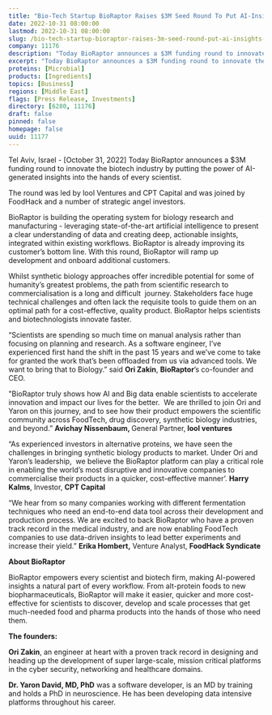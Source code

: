 ```yaml
---
title: "Bio-Tech Startup BioRaptor Raises $3M Seed Round To Put AI-Insights In The Hands of Scientists"
date: 2022-10-31 08:00:00
lastmod: 2022-10-31 08:00:00
slug: /bio-tech-startup-bioraptor-raises-3m-seed-round-put-ai-insights-hands-scientists
company: 11176
description: "Today BioRaptor announces a $3M funding round to innovate the biotech industry by putting the power of AI-generated insights into the hands of every scientist"
excerpt: "Today BioRaptor announces a $3M funding round to innovate the biotech industry by putting the power of AI-generated insights into the hands of every scientist"
proteins: [Microbial]
products: [Ingredients]
topics: [Business]
regions: [Middle East]
flags: [Press Release, Investments]
directory: [6280, 11176]
draft: false
pinned: false
homepage: false
uuid: 11177
---
```

<p>Tel Aviv, Israel - [October 31, 2022] Today BioRaptor announces a $3M funding round to innovate the biotech industry by putting the power of AI-generated insights into the hands of every scientist.</p>
<p>The round was led by lool Ventures and CPT Capital and was joined by FoodHack and a number of strategic angel investors.</p>
<p>BioRaptor is building the operating system for biology research and manufacturing - leveraging state-of-the-art artificial intelligence to present a clear understanding of data and creating deep, actionable insights, integrated within existing workflows. BioRaptor is already improving its customer’s bottom line. With this round, BioRaptor will ramp up development and onboard additional customers.</p>
<p>Whilst synthetic biology approaches offer incredible potential for some of humanity’s greatest problems, the path from scientific research to commercialisation is a long and difficult  journey. Stakeholders face huge technical challenges and often lack the requisite tools to guide them on an optimal path for a cost-effective, quality product. BioRaptor helps scientists and biotechnologists innovate faster.</p>
<p>“Scientists are spending so much time on manual analysis rather than focusing on planning and research. As a software engineer, I’ve experienced first hand the shift in the past 15 years and we’ve come to take for granted the work that’s been offloaded from us via advanced tools. We want to bring that to Biology.” said <strong>Ori Zakin</strong>, <strong>BioRaptor</strong>’s co-founder and CEO.</p>
<p>"BioRaptor truly shows how AI and Big data enable scientists to accelerate innovation and impact our lives for the better.  We are thrilled to join Ori and Yaron on this journey, and to see how their product empowers the scientific community across FoodTech, drug discovery, synthetic biology industries, and beyond.” <strong>Avichay Nissenbaum, </strong>General Partner,<strong> lool ventures</strong></p>
<p>“As experienced investors in alternative proteins, we have seen the challenges in bringing synthetic biology products to market. Under Ori and Yaron’s leadership,  we believe the BioRaptor platform can play a critical role in enabling the world’s most disruptive and innovative companies to commercialise their products in a quicker, cost-effective manner’. <strong>Harry Kalms</strong>, Investor, <strong>CPT Capital</strong></p>
<p>“We hear from so many companies working with different fermentation techniques who need an end-to-end data tool across their development and production process. We are excited to back BioRaptor who have a proven track record in the medical industry, and are now enabling FoodTech companies to use data-driven insights to lead better experiments and increase their yield.” <strong>Erika Hombert,</strong> Venture Analyst, <strong>FoodHack Syndicate</strong></p>
<p><strong>About BioRaptor</strong> </p>
<p>BioRaptor empowers every scientist and biotech firm, making AI-powered insights a natural part of every workflow. From alt-protein foods to new biopharmaceuticals, BioRaptor will make it easier, quicker and more cost-effective for scientists to discover, develop and scale processes that get much-needed food and pharma products into the hands of those who need them.</p>
<p><strong>The founders:</strong></p>
<p><strong>Ori Zakin</strong>, an engineer at heart with a proven track record in designing and heading up the development of super large-scale, mission critical platforms in the cyber security, networking and healthcare domains.</p>
<p><strong>Dr. Yaron David, MD, PhD</strong> was a software developer, is an MD by training and holds a PhD in neuroscience. He has been developing data intensive platforms throughout his career.</p>
